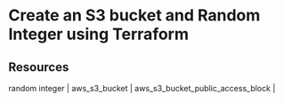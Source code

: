 # Create an S3 bucket and Random Integer using Terraform

## Resources 
random integer |
aws_s3_bucket |
aws_s3_bucket_public_access_block |
